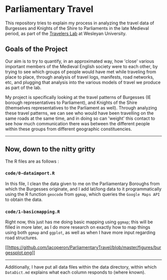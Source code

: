 # Parliamentary Travel

This repository tries to explain my process in analyzing the travel data of Burgesses and Knights of the Shire to Parliaments in the late Medieval period, as part of the [Travelers Lab](http://travelerslab.research.wesleyan.edu) at Wesleyan University.

## Goals of the Project

Our aim is to try to quantify, in an approximated way, how 'close' various important members of the Medieval English society were to each other, by trying to see which groups of people would have met while traveling from place to place, through analysis of travel logs, manifests, road networks, etc, and plugging that analysis into the various models of travel we produce as part of the lab.

My project is specifically looking at the travel patterns of Burgesses (IE borough representatives to Parliament), and Knights of the Shire (themselves representatives to the Parliament as well). Through analyzing these travel patterns, we can see who would have been travelling on the same roads at the same time, and in doing so can 'weight' this contact to see how much communication there was between the different people within these groups from different geographic constituencies.

---

## Now, down to the nitty gritty

The R files are as follows :

### `code/0-dataimport.R`

In this file, I clean the data given to me on the Parliamentary Boroughs from which the Burgesses originate, and I add lat/long data to it programmatically using the R function `geocode` from `ggmap`, which queries the `Google Maps API` to obtain the data.

### `code/1-basicmapping.R`

Right now, this just has me doing basic mapping using `ggmap`; this will be filled in more later, as I do more research on exactly how to map things using both `ggmap` and `ggplot`, as well as when I have more input regarding road structures.

[[https://github.com/lacoperon/ParliamentaryTravel/blob/master/figures/burgessplot.png]]

---

Additionally, I have put all data files within the data directory, within which `DataDict.md` explains what each column responds to (where known).

